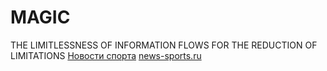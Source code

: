 # MAGIC
THE LIMITLESSNESS OF INFORMATION FLOWS FOR THE REDUCTION OF LIMITATIONS
<a href="news-sports.ru">Новости спорта</a>
<a href="news-sports.ru">news-sports.ru</a>
